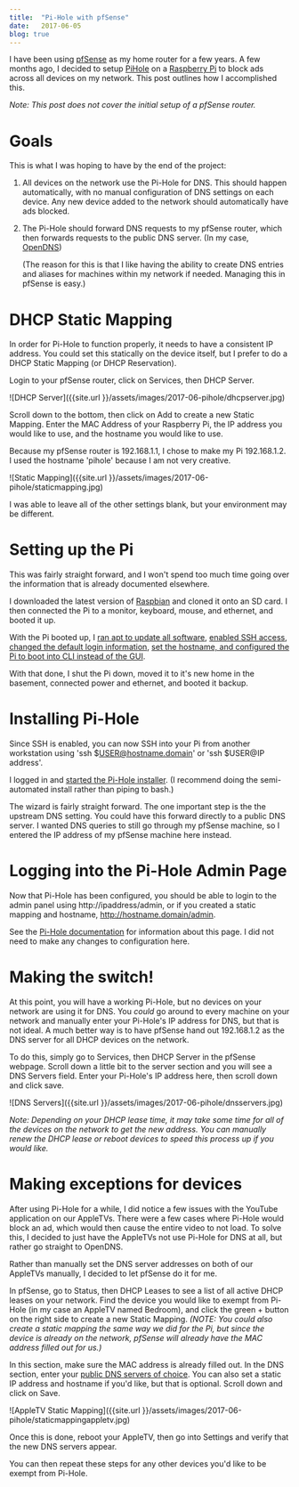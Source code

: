 ```yaml
---
title:  "Pi-Hole with pfSense"
date:   2017-06-05
blog: true
---
```

I have been using [pfSense](https://pfsense.org) as my home router for a few years. A few months ago, I decided to setup [PiHole](https://pi-hole.net) on a [Raspberry Pi](https://www.raspberrypi.org) to block ads across all devices on my network. This post outlines how I accomplished this.

_Note: This post does not cover the initial setup of a pfSense router._

# Goals
This is what I was hoping to have by the end of the project:

1. All devices on the network use the Pi-Hole for DNS. This should happen automatically, with no manual configuration of DNS settings on each device. Any new device added to the network should automatically have ads blocked.

2. The Pi-Hole should forward DNS requests to my pfSense router, which then forwards requests to the public DNS server. (In my case, [OpenDNS](https://opendns.com))

	(The reason for this is that I like having the ability to create DNS entries and aliases for machines within my network if needed. Managing this in pfSense is easy.)

# DHCP Static Mapping
In order for Pi-Hole to function properly, it needs to have a consistent IP address. You could set this statically on the device itself, but I prefer to do a DHCP Static Mapping (or DHCP Reservation).

Login to your pfSense router, click on Services, then DHCP Server.

![DHCP Server]({{site.url }}/assets/images/2017-06-pihole/dhcpserver.jpg)

Scroll down to the bottom, then click on Add to create a new Static Mapping. Enter the MAC Address of your Raspberry Pi, the IP address you would like to use, and the hostname you would like to use.

Because my pfSense router is 192.168.1.1, I chose to make my Pi 192.168.1.2. I used the hostname 'pihole' because I am not very creative.

![Static Mapping]({{site.url }}/assets/images/2017-06-pihole/staticmapping.jpg)

I was able to leave all of the other settings blank, but your environment may be different.

# Setting up the Pi
This was fairly straight forward, and I won't spend too much time going over the information that is already documented elsewhere.

I downloaded the latest version of [Raspbian](https://www.raspberrypi.org/downloads/) and cloned it onto an SD card. I then connected the Pi to a monitor, keyboard, mouse, and ethernet, and booted it up.

With the Pi booted up, I [ran apt to update all software](https://www.raspberrypi.org/documentation/raspbian/updating.md), [enabled SSH access](https://www.raspberrypi.org/documentation/remote-access/ssh/), [changed the default login information](https://www.raspberrypi.org/documentation/linux/usage/users.md), [set the hostname, and configured the Pi to boot into CLI instead of the GUI](https://www.raspberrypi.org/documentation/configuration/raspi-config.md).

With that done, I shut the Pi down, moved it to it's new home in the basement, connected power and ethernet, and booted it backup.

# Installing Pi-Hole
Since SSH is enabled, you can now SSH into your Pi from another workstation using 'ssh $USER@hostname.domain' or 'ssh $USER@IP address'.

I logged in and [started the Pi-Hole installer](https://github.com/pi-hole/pi-hole#alternative-semi-automated-install-methods). (I recommend doing the semi-automated install rather than piping to bash.)

The wizard is fairly straight forward. The one important step is the the upstream DNS setting. You could have this forward directly to a public DNS server. I wanted DNS queries to still go through my pfSense machine, so I entered the IP address of my pfSense machine here instead.

# Logging into the Pi-Hole Admin Page
Now that Pi-Hole has been configured, you should be able to login to the admin panel using http://ipaddress/admin, or if you created a static mapping and hostname, http://hostname.domain/admin.

See the [Pi-Hole documentation](https://github.com/pi-hole/pi-hole) for information about this page. I did not need to make any changes to configuration here.

# Making the switch!
At this point, you will have a working Pi-Hole, but no devices on your network are using it for DNS. You _could_ go around to every machine on your network and manually enter your Pi-Hole's IP address for DNS, but that is not ideal. A much better way is to have pfSense hand out 192.168.1.2 as the DNS server for all DHCP devices on the network.

To do this, simply go to Services, then DHCP Server in the pfSense webpage. Scroll down a little bit to the server section and you will see a DNS Servers field. Enter your Pi-Hole's IP address here, then scroll down and click save.

![DNS Servers]({{site.url }}/assets/images/2017-06-pihole/dnsservers.jpg)

_Note: Depending on your DHCP lease time, it may take some time for all of the devices on the network to get the new address. You can manually renew the DHCP lease or reboot devices to speed this process up if you would like._

# Making exceptions for devices
After using Pi-Hole for a while, I did notice a few issues with the YouTube application on our AppleTVs. There were a few cases where Pi-Hole would block an ad, which would then cause the entire video to not load. To solve this, I decided to just have the AppleTVs not use Pi-Hole for DNS at all, but rather go straight to OpenDNS.

Rather than manually set the DNS server addresses on both of our AppleTVs manually, I decided to let pfSense do it for me.

In pfSense, go to Status, then DHCP Leases to see a list of all active DHCP leases on your network. Find the device you would like to exempt from Pi-Hole (in my case an AppleTV named Bedroom), and click the green + button on the right side to create a new Static Mapping. _(NOTE: You could also create a static mapping the same way we did for the Pi, but since the device is already on the network, pfSense will already have the MAC address filled out for us.)_

In this section, make sure the MAC address is already filled out. In the DNS section, enter your [public DNS servers of choice](https://opendns.com). You can also set a static IP address and hostname if you'd like, but that is optional. Scroll down and click on Save.

![AppleTV Static Mapping]({{site.url }}/assets/images/2017-06-pihole/staticmappingappletv.jpg)

Once this is done, reboot your AppleTV, then go into Settings and verify that the new DNS servers appear.

You can then repeat these steps for any other devices you'd like to be exempt from Pi-Hole.
